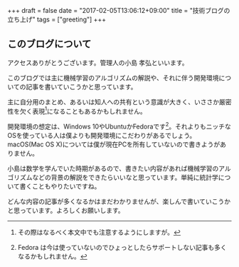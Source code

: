 +++
draft = false
date = "2017-02-05T13:06:12+09:00"
title = "技術ブログの立ち上げ"
tags = ["greeting"]
+++

## このブログについて

アクセスありがとうございます。管理人の小島 孝弘といいます。

このブログでは主に機械学習のアルゴリズムの解説や、それに伴う開発環境についての記事を書いていこうかと思っています。

主に自分用のまとめ、あるいは知人への共有という意識が大きく、いささか厳密性を欠く表現[^1]になることもあるかもしれません。

[^1]: その際はなるべく本文中でも注意するようにしますが。

開発環境の想定は、Windows 10やUbuntuかFedoraです[^2]。それよりもニッチなOSを使っている人は僕よりも開発環境にこだわりがあるでしょう。macOS(Mac OS X)については僕が現在PCを所有していないので書きようがありません。

[^2]: Fedora は今は使っていないのでひょっとしたらサポートしない記事も多くなるかもしれません。

小島は数学を学んでいた時期があるので、書きたい内容があれば機械学習のアルゴリズムなどの背景の解説をできたらいいなと思っています。単純に統計学について書くこともやりたいですね。

どんな内容の記事が多くなるかはまだわかりませんが、楽しんで書いていこうかと思っています。よろしくお願いします。
